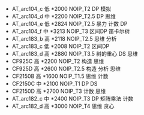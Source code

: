 * AT_arc104_c 低 *2000 NOIP_T2 DP 模拟
* AT_arc104_d 中 *2200 NOIP_T2.5 DP 思维
* AT_arc104_e 低 *2824 NOIP_T2.5 暴力 计数 DP
* AT_arc104_f 中 *3213 NOIP_T3 区间DP 笛卡尔树
* AT_arc183_b 高 *2118 NOIP_T2.5 思维 分析
* AT_arc183_c 低 *2008 NOIP_T2 区间DP
* AT_arc183_d 高 *2880 NOIP_T3.5 树的重心 DS 思维
* CF925C 高 *2200 NOIP_T2 构造 思维
* CF925D 高 *2600 NOIP_T2.5 构造 分析 思维
* CF2150B 高 *1600 NOIP_T1.5 思维 计数
* CF2150C 中 *2100 NOIP_T1 DP DS
* CF2150D 高 *2700 NOIP_T3 计数 思维
* AT_arc182_c 中 *2400 NOIP_T3 DP 矩阵乘法 计数
* AT_arc182_d 高 *3000 NOIP_T4 思维 贪心

